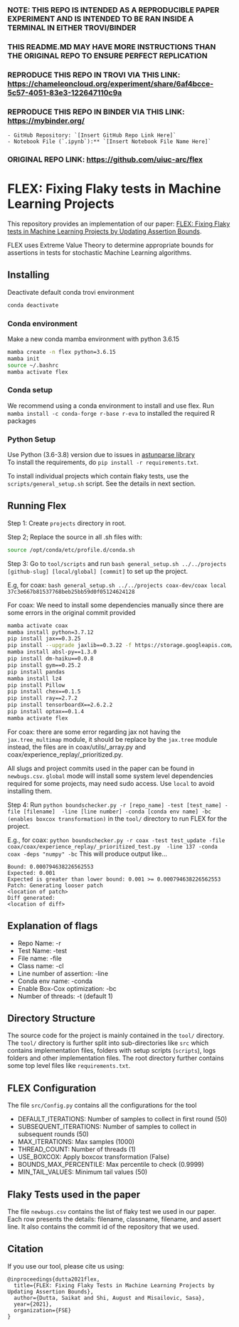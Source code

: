 ### NOTE: THIS REPO IS INTENDED AS A REPRODUCIBLE PAPER EXPERIMENT AND IS INTENDED TO BE RAN INSIDE A TERMINAL IN EITHER TROVI/BINDER
### THIS README.MD MAY HAVE MORE INSTRUCTIONS THAN THE ORIGINAL REPO TO ENSURE PERFECT REPLICATION
### REPRODUCE THIS REPO IN TROVI VIA THIS LINK: https://chameleoncloud.org/experiment/share/6af4bcce-5c57-4051-83e3-122647110c9a
### REPRODUCE THIS REPO IN BINDER VIA THIS LINK: https://mybinder.org/ 
    - GitHub Repository: `[Insert GitHub Repo Link Here]`  
    - Notebook File (`.ipynb`):** `[Insert Notebook File Name Here]`  
### ORIGINAL REPO LINK: https://github.com/uiuc-arc/flex

# FLEX: Fixing Flaky tests in Machine Learning Projects 

This repository provides an implementation of our paper: [FLEX: Fixing Flaky tests in Machine Learning Projects by Updating Assertion Bounds](http://misailo.web.engr.illinois.edu/papers/flex-fse21.pdf). 

FLEX uses Extreme Value Theory to determine appropriate bounds for assertions in tests for stochastic Machine Learning algorithms.

## Installing 

Deactivate default conda trovi environment
```bash
conda deactivate
```

### Conda environment
Make a new conda mamba environment with python 3.6.15
```bash
mamba create -n flex python=3.6.15
mamba init
source ~/.bashrc
mamba activate flex
```

### Conda setup
We recommend using a conda environment to install and use flex.
Run `mamba install -c conda-forge r-base r-eva` to installed the required R packages

### Python Setup
Use Python (3.6-3.8) version due to issues in [astunparse library](https://github.com/simonpercivall/astunparse/issues/62)  
To install the requirements, do `pip install -r requirements.txt`.

To install individual projects which contain flaky tests, use the `scripts/general_setup.sh` script. See the details in next section.

## Running Flex

Step 1: Create `projects` directory in root.

Step 2; Replace the source in all .sh files with:
```bash
source /opt/conda/etc/profile.d/conda.sh
```

Step 3: Go to `tool/scripts` and run `bash general_setup.sh ../../projects [github-slug] [local/global] [commit]` to set up the project.

E.g, for coax:
`bash general_setup.sh ../../projects coax-dev/coax local 37c3e667b81537768beb25bb59d0f05124624128`

For coax: We need to install some dependencies manually since there are some errors in the original commit provided
```bash
mamba activate coax
mamba install python=3.7.12
pip install jax==0.3.25
pip install --upgrade jaxlib==0.3.22 -f https://storage.googleapis.com/jax-releases/jax_releases.html
mamba install absl-py==1.3.0
pip install dm-haiku==0.0.8
pip install gym==0.25.2
pip install pandas
mamba install lz4
pip install Pillow
pip install chex==0.1.5
pip install ray==2.7.2
pip install tensorboardX==2.6.2.2
pip install optax==0.1.4
mamba activate flex
```

For coax: there are some error regarding jax not having the `jax.tree_multimap` module, it should be replace by the `jax.tree` module instead, the files are in coax/utils/_array.py and coax/experience_replay/_prioritized.py.

All slugs and project commits used in the paper can be found in `newbugs.csv`. `global` mode will install some system level dependencies required for some projects, may need sudo access. Use `local` to avoid installing them.

Step 4: Run `python boundschecker.py -r [repo_name] -test [test_name] -file [filename]  -line [line number] -conda [conda env name] -bc (enables boxcox transformation)` in the `tool/` directory to run FLEX for the project.

E.g., for coax:
`python boundschecker.py -r coax -test test_update -file coax/coax/experience_replay/_prioritized_test.py  -line 137 -conda coax -deps "numpy" -bc`
This will produce output like...
```
Bound: 0.000794638226562553
Expected: 0.001
Expected is greater than lower bound: 0.001 >= 0.000794638226562553
Patch: Generating looser patch
<location of patch>
Diff generated:
<location of diff>
```

## Explanation of flags

- Repo Name: -r
- Test Name: -test
- File name: -file
- Class name: -cl
- Line number of assertion: -line
- Conda env name: -conda
- Enable Box-Cox optimization: -bc
- Number of threads: -t (default 1)

## Directory Structure

The source code for the project is mainly contained in the `tool/` directory. The `tool/` directory is further split into sub-directories like `src` which contains implementation files, folders with setup scripts (`scripts`), logs folders and other implementation files. The root directory further contains some top level files like `requirements.txt`.

## FLEX Configuration

The file `src/Config.py` contains all the configurations for the tool

- DEFAULT_ITERATIONS: Number of samples to collect in first round (50)
- SUBSEQUENT_ITERATIONS: Number of samples to collect in subsequent rounds (50)
- MAX_ITERATIONS: Max samples (1000)
- THREAD_COUNT: Number of threads (1)
- USE_BOXCOX: Apply boxcox transformation (False)
- BOUNDS_MAX_PERCENTILE: Max percentile to check (0.9999)
- MIN_TAIL_VALUES: Minimum tail values (50)

## Flaky Tests used in the paper

The file `newbugs.csv` contains the list of flaky test we used in our paper. Each row presents the details: filename, classname, filename, and assert line. It also contains the commit id of the repository that we used.


## Citation

If you use our tool, please cite us using:
```
@inproceedings{dutta2021flex,
  title={FLEX: Fixing Flaky Tests in Machine Learning Projects by Updating Assertion Bounds},
  author={Dutta, Saikat and Shi, August and Misailovic, Sasa},
  year={2021},
  organization={FSE}
}
```

